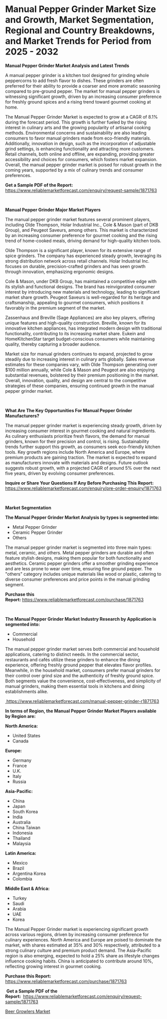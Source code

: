 <p><h1>Manual Pepper Grinder Market Size and Growth, Market Segmentation, Regional and Country Breakdowns, and Market Trends for Period from 2025 -  2032</h1></p><p><strong>Manual Pepper Grinder Market Analysis and Latest Trends</strong></p>
<p><p>A manual pepper grinder is a kitchen tool designed for grinding whole peppercorns to add fresh flavor to dishes. These grinders are often preferred for their ability to provide a coarser and more aromatic seasoning compared to pre-ground pepper. The market for manual pepper grinders is witnessing significant growth, driven by an increasing consumer preference for freshly ground spices and a rising trend toward gourmet cooking at home. </p><p>The Manual Pepper Grinder Market is expected to grow at a CAGR of 8.1% during the forecast period. This growth is further fueled by the rising interest in culinary arts and the growing popularity of artisanal cooking methods. Environmental concerns and sustainability are also leading consumers to favor manual grinders made from eco-friendly materials. Additionally, innovation in design, such as the incorporation of adjustable grind settings, is enhancing functionality and attracting more customers. Retail channels, both online and offline, are expanding, providing greater accessibility and choices for consumers, which fosters market expansion. Overall, the manual pepper grinder market is poised for robust growth in the coming years, supported by a mix of culinary trends and consumer preferences.</p></p>
<p><strong>Get a Sample PDF of the Report:&nbsp;</strong> <a href="https://www.reliablemarketforecast.com/enquiry/request-sample/1871763?utm_campaign=2950&utm_medium=2&utm_source=Github&utm_content=ia&utm_term=04042025&utm_id=manual-pepper-grinder">https://www.reliablemarketforecast.com/enquiry/request-sample/1871763</a></p>
<p>&nbsp;</p>
<p><strong>Manual Pepper Grinder Major Market Players</strong></p>
<p><p>The manual pepper grinder market features several prominent players, including Olde Thompson, Holar Industrial Inc., Cole & Mason (part of DKB Group), and Peugeot Saveurs, among others. This market is characterized by an increasing consumer preference for gourmet cooking and the rising trend of home-cooked meals, driving demand for high-quality kitchen tools.</p><p>Olde Thompson is a significant player, known for its extensive range of spice grinders. The company has experienced steady growth, leveraging its strong distribution network across retail channels. Holar Industrial Inc. focuses on durable, precision-crafted grinders and has seen growth through innovation, emphasizing ergonomic designs.</p><p>Cole & Mason, under DKB Group, has maintained a competitive edge with its stylish and functional designs. The brand has reinvigorated consumer interest by introducing new materials and technology, leading to significant market share growth. Peugeot Saveurs is well-regarded for its heritage and craftsmanship, appealing to gourmet consumers, which positions it favorably in the premium segment of the market.</p><p>Zassenhaus and Breville (Sage Appliances) are also key players, offering unique features and high-quality construction. Breville, known for its innovative kitchen appliances, has integrated modern design with traditional functionality, contributing to its increasing market share. Eukein and HomeKitchenStar target budget-conscious consumers while maintaining quality, thereby capturing a broader audience.</p><p>Market size for manual grinders continues to expand, projected to grow steadily due to increasing interest in culinary arts globally. Sales revenue estimates for these companies vary, with Olde Thompson generating over $100 million annually, while Cole & Mason and Peugeot are also enjoying substantial revenues, bolstered by their premium positioning in the market. Overall, innovation, quality, and design are central to the competitive strategies of these companies, ensuring continued growth in the manual pepper grinder market.</p></p>
<p>&nbsp;</p>
<p><strong>What Are The Key Opportunities For Manual Pepper Grinder Manufacturers?</strong></p>
<p><p>The manual pepper grinder market is experiencing steady growth, driven by increasing consumer interest in gourmet cooking and natural ingredients. As culinary enthusiasts prioritize fresh flavors, the demand for manual grinders, known for their precision and control, is rising. Sustainability trends further support this growth, as consumers seek eco-friendly kitchen tools. Key growth regions include North America and Europe, where premium products are gaining traction. The market is expected to expand as manufacturers innovate with materials and designs. Future outlook suggests robust growth, with a projected CAGR of around 5% over the next five years, driven by evolving consumer preferences.</p></p>
<p><strong>Inquire or Share Your Questions If Any Before Purchasing This Report:</strong> <a href="https://www.reliablemarketforecast.com/enquiry/pre-order-enquiry/1871763?utm_campaign=2950&utm_medium=2&utm_source=Github&utm_content=ia&utm_term=04042025&utm_id=manual-pepper-grinder">https://www.reliablemarketforecast.com/enquiry/pre-order-enquiry/1871763</a></p>
<p>&nbsp;</p>
<p><strong>Market Segmentation</strong></p>
<p><strong>The Manual Pepper Grinder Market Analysis by types is segmented into:</strong></p>
<p><ul><li>Metal Pepper Grinder</li><li>Ceramic Pepper Grinder</li><li>Others</li></ul></p>
<p><p>The manual pepper grinder market is segmented into three main types: metal, ceramic, and others. Metal pepper grinders are durable and often feature stylish designs, making them popular for both functionality and aesthetics. Ceramic pepper grinders offer a smoother grinding experience and are less prone to wear over time, ensuring fine ground pepper. The "others" category includes unique materials like wood or plastic, catering to diverse consumer preferences and price points in the manual grinding segment.</p></p>
<p><strong>Purchase this Report:&nbsp;</strong><a href="https://www.reliablemarketforecast.com/purchase/1871763?utm_campaign=2950&utm_medium=2&utm_source=Github&utm_content=ia&utm_term=04042025&utm_id=manual-pepper-grinder">https://www.reliablemarketforecast.com/purchase/1871763</a></p>
<p>&nbsp;</p>
<p><strong>The Manual Pepper Grinder Market Industry Research by Application is segmented into:</strong></p>
<p><ul><li>Commercial</li><li>Household</li></ul></p>
<p><p>The manual pepper grinder market serves both commercial and household applications, catering to distinct needs. In the commercial sector, restaurants and cafés utilize these grinders to enhance the dining experience, offering freshly ground pepper that elevates flavor profiles. Meanwhile, in the household market, consumers prefer manual grinders for their control over grind size and the authenticity of freshly ground spice. Both segments value the convenience, cost-effectiveness, and simplicity of manual grinders, making them essential tools in kitchens and dining establishments alike.</p></p>
<p><a href="https://www.reliablemarketforecast.com/manual-pepper-grinder-r1871763?utm_campaign=2950&utm_medium=2&utm_source=Github&utm_content=ia&utm_term=04042025&utm_id=manual-pepper-grinder">&nbsp;https://www.reliablemarketforecast.com/manual-pepper-grinder-r1871763</a></p>
<p><strong>In terms of Region, the Manual Pepper Grinder Market Players available by Region are:</strong></p>
<p>
    <p> <strong> North America: </strong>
        <ul>
            <li>United States</li>
            <li>Canada</li>
        </ul>
        </p> 
    <p> <strong> Europe: </strong>
        <ul>
            <li>Germany</li>
            <li>France</li>
            <li>U.K.</li>
            <li>Italy</li>
            <li>Russia</li>
        </ul>
        </p> 
    <p> <strong> Asia-Pacific: </strong>
        <ul>
            <li>China</li>
            <li>Japan</li>
            <li>South Korea</li>
            <li>India</li>
            <li>Australia</li>
            <li>China Taiwan</li>
            <li>Indonesia</li>
            <li>Thailand</li>
            <li>Malaysia</li>
        </ul>
        </p> 
    <p> <strong> Latin America: </strong>
        <ul>
            <li>Mexico</li>
            <li>Brazil</li>
            <li>Argentina Korea</li>
            <li>Colombia</li>
        </ul>
        </p> 
    <p> <strong> Middle East & Africa: </strong>
        <ul>
            <li>Turkey</li>
            <li>Saudi</li>
            <li>Arabia</li>
            <li>UAE</li>
            <li>Korea</li>
        </ul>
    </p>
    </p>
<p><p>The Manual Pepper Grinder market is experiencing significant growth across various regions, driven by increasing consumer preference for culinary experiences. North America and Europe are poised to dominate the market, with shares estimated at 35% and 30% respectively, attributed to a strong culinary culture and premium product demand. The Asia-Pacific region is also emerging, expected to hold a 25% share as lifestyle changes influence cooking habits. China is anticipated to contribute around 10%, reflecting growing interest in gourmet cooking.</p></p>
<p><strong>Purchase this Report: </strong><a href="https://www.reliablemarketforecast.com/purchase/1871763?utm_campaign=2950&utm_medium=2&utm_source=Github&utm_content=ia&utm_term=04042025&utm_id=manual-pepper-grinder">https://www.reliablemarketforecast.com/purchase/1871763</a></p>
<p>&nbsp;<strong>Get a Sample PDF of the Report:&nbsp;&nbsp;</strong><a href="https://www.reliablemarketforecast.com/enquiry/request-sample/1871763?utm_campaign=2950&utm_medium=2&utm_source=Github&utm_content=ia&utm_term=04042025&utm_id=manual-pepper-grinder">https://www.reliablemarketforecast.com/enquiry/request-sample/1871763</a></p>
<p><strong></strong></p>
<p><p><a href="https://github.com/djarixneoza/Market-Research-Report-List-1/blob/main/beer-growlers-market.md?utm_campaign=2950&utm_medium=2&utm_source=Github&utm_content=ia&utm_term=04042025&utm_id=manual-pepper-grinder">Beer Growlers Market</a></p></p>